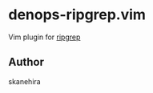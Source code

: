 # denops-ripgrep.vim
Vim plugin for [ripgrep](https://github.com/BurntSushi/ripgrep)

## Author
skanehira
